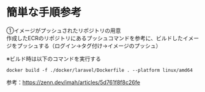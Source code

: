 # 簡単な手順参考
①イメージがプッシュされたリポジトリの用意  
作成したECRのリポジトリにあるプッシュコマンドを参考に、ビルドしたイメージをプッシュする（ログイン→タグ付け→イメージのプッシュ）

※ビルド時は以下のコマンドを実行する
```
docker build -f ./docker/laravel/Dockerfile . --platform linux/amd64
```

参考：https://zenn.dev/imah/articles/5d761f8f8c26fe